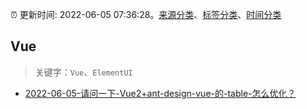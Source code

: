 :alarm_clock: 更新时间: 2022-06-05 07:36:28。[来源分类](../README.md)、[标签分类](../TAGS.md)、[时间分类](../TIMELINE.md)

## Vue


> 关键字：`Vue`、`ElementUI`



- [2022-06-05-请问一下-Vue2+ant-design-vue-的-table-怎么优化？](https://www.v2ex.com/t/857365) 